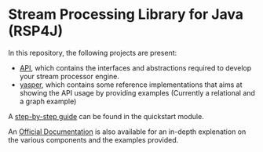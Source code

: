 # Stream Processing Library for Java (RSP4J)


In this repository, the following projects are present:

* [API](./api/Readme.md), which contains the interfaces and abstractions required to develop your stream processor engine.
* [yasper](./yasper/README.md), which contains some reference implementations that aims at showing the API usage by providing examples (Currently a relational and a graph example)

A [step-by-step guide](./quickstart/step-by-step-guide.md) can be found in the quickstart module.

An [Official Documentation](rsp4j-documentation.md) is also available for an in-depth explenation on the various components and the examples provided.


